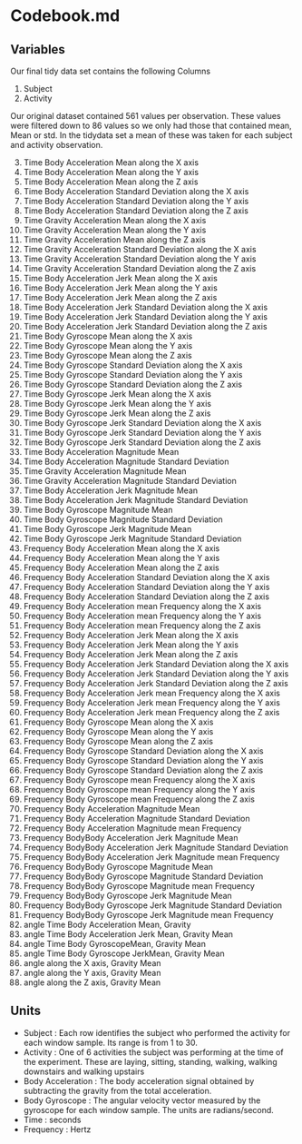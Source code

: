 # Codebook.md

## Variables

Our final tidy data set contains the following Columns

1. Subject
2. Activity 

Our original dataset contained 561 values per observation.  These values were filtered down to 86 values so we only had those that contained mean, Mean or std.  In the tidydata set a mean of these was taken for each subject and activity observation.

 3. Time Body Acceleration Mean along the X axis                        
 4. Time Body Acceleration Mean along the Y axis
 5. Time Body Acceleration Mean along the Z axis
 6. Time Body Acceleration Standard Deviation along the X axis
 7. Time Body Acceleration Standard Deviation along the Y axis
 8. Time Body Acceleration Standard Deviation along the Z axis
 9. Time Gravity Acceleration Mean along the X axis                  
 10. Time Gravity Acceleration Mean along the Y axis
 11. Time Gravity Acceleration Mean along the Z axis
 12. Time Gravity Acceleration Standard Deviation along the X axis 
 13. Time Gravity Acceleration Standard Deviation along the Y axis
 14. Time Gravity Acceleration Standard Deviation along the Z axis
 15. Time Body Acceleration Jerk Mean along the X axis 
 16. Time Body Acceleration Jerk Mean along the Y axis
 17. Time Body Acceleration Jerk Mean along the Z axis
 18. Time Body Acceleration Jerk Standard Deviation along the X axis
 19. Time Body Acceleration Jerk Standard Deviation along the Y axis
 20. Time Body Acceleration Jerk Standard Deviation along the Z axis
 21. Time Body Gyroscope Mean along the X axis                           
 22. Time Body Gyroscope Mean along the Y axis
 23. Time Body Gyroscope Mean along the Z axis
 24. Time Body Gyroscope Standard Deviation along the X axis
 25. Time Body Gyroscope Standard Deviation along the Y axis
 26. Time Body Gyroscope Standard Deviation along the Z axis
 27. Time Body Gyroscope Jerk Mean along the X axis                       
 28. Time Body Gyroscope Jerk Mean along the Y axis 
 29. Time Body Gyroscope Jerk Mean along the Z axis
 30. Time Body Gyroscope Jerk Standard Deviation along the X axis
 31. Time Body Gyroscope Jerk Standard Deviation along the Y axis
 32. Time Body Gyroscope Jerk Standard Deviation along the Z axis
 33. Time Body Acceleration Magnitude Mean
 34. Time Body Acceleration Magnitude Standard Deviation
 35. Time Gravity Acceleration Magnitude Mean
 36. Time Gravity Acceleration Magnitude Standard Deviation
 37. Time Body Acceleration Jerk Magnitude Mean
 38. Time Body Acceleration Jerk Magnitude Standard Deviation
 39. Time Body Gyroscope Magnitude Mean
 40. Time Body Gyroscope Magnitude Standard Deviation
 41. Time Body Gyroscope Jerk Magnitude Mean
 42. Time Body Gyroscope Jerk Magnitude Standard Deviation
 43. Frequency Body Acceleration Mean along the X axis
 44. Frequency Body Acceleration Mean along the Y axis
 45. Frequency Body Acceleration Mean along the Z axis                  
 46. Frequency Body Acceleration Standard Deviation along the X axis
 47. Frequency Body Acceleration Standard Deviation along the Y axis
 48. Frequency Body Acceleration Standard Deviation along the Z axis     
 49. Frequency Body Acceleration mean Frequency along the X axis
 50. Frequency Body Acceleration mean Frequency along the Y axis
 51. Frequency Body Acceleration mean Frequency along the Z axis         
 52. Frequency Body Acceleration Jerk Mean along the X axis
 53. Frequency Body Acceleration Jerk Mean along the Y axis
 54. Frequency Body Acceleration Jerk Mean along the Z axis              
 55. Frequency Body Acceleration Jerk Standard Deviation along the X axis
 56. Frequency Body Acceleration Jerk Standard Deviation along the Y axis
 57. Frequency Body Acceleration Jerk Standard Deviation along the Z axis
 58. Frequency Body Acceleration Jerk mean Frequency along the X axis
 59. Frequency Body Acceleration Jerk mean Frequency along the Y axis
 60. Frequency Body Acceleration Jerk mean Frequency along the Z axis   
 61. Frequency Body Gyroscope Mean along the X axis
 62. Frequency Body Gyroscope Mean along the Y axis
 63. Frequency Body Gyroscope Mean along the Z axis                       
 64. Frequency Body Gyroscope Standard Deviation along the X axis
 65. Frequency Body Gyroscope Standard Deviation along the Y axis
 66. Frequency Body Gyroscope Standard Deviation along the Z axis         
 67. Frequency Body Gyroscope mean Frequency along the X axis
 68. Frequency Body Gyroscope mean Frequency along the Y axis
 69. Frequency Body Gyroscope mean Frequency along the Z axis             
 70. Frequency Body Acceleration Magnitude Mean
 71. Frequency Body Acceleration Magnitude Standard Deviation
 72. Frequency Body Acceleration Magnitude mean Frequency                
 73. Frequency BodyBody Acceleration Jerk Magnitude Mean
 74. Frequency BodyBody Acceleration Jerk Magnitude Standard Deviation
 75. Frequency BodyBody Acceleration Jerk Magnitude mean Frequency      
 76. Frequency BodyBody Gyroscope Magnitude Mean
 77. Frequency BodyBody Gyroscope Magnitude Standard Deviation
 78. Frequency BodyBody Gyroscope Magnitude mean Frequency               
 79. Frequency BodyBody Gyroscope Jerk Magnitude Mean
 80. Frequency BodyBody Gyroscope Jerk Magnitude Standard Deviation
 81. Frequency BodyBody Gyroscope Jerk Magnitude mean Frequency
 82. angle Time Body Acceleration Mean, Gravity
 83. angle Time Body Acceleration  Jerk Mean, Gravity Mean
 84. angle Time Body GyroscopeMean, Gravity Mean
 85. angle Time Body Gyroscope JerkMean, Gravity Mean
 86. angle along the X axis, Gravity Mean
 87. angle along the Y axis, Gravity Mean                               
 88. angle along the Z axis, Gravity Mean                      

## Units

- Subject : Each row identifies the subject who performed the activity for each window sample. Its range is from 1 to 30. 
- Activity : One of 6 activities the subject was performing at the time of the experiment. These are laying, sitting, standing, walking, walking downstairs and walking upstairs
- Body Acceleration : The body acceleration signal obtained by subtracting the gravity from the total acceleration. 
- Body Gyroscope : The angular velocity vector measured by the gyroscope for each window sample. The units are radians/second. 
- Time : seconds
- Frequency : Hertz




